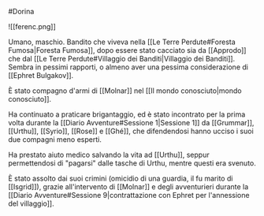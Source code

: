 #Dorina  

![[ferenc.png]]

Umano, maschio.
Bandito che viveva nella [[Le Terre Perdute#Foresta Fumosa|Foresta Fumosa]], dopo essere stato cacciato sia da [[Approdo]] che dal [[Le Terre Perdute#Villaggio dei Banditi|Villaggio dei Banditi]].
Sembra in pessimi rapporti, o almeno aver una pessima considerazione di [[Ephret Bulgakov]].

È stato compagno d'armi di [[Molnar]] nel [[Il mondo conosciuto|mondo conosciuto]].

Ha continuato a praticare brigantaggio, ed è stato incontrato per la prima volta durante la [[Diario Avventure#Sessione 1|Sessione 1]] da [[Grummar]], [[Urthu]], [[Syrio]], [[Rose]] e [[Ghé]], che difendendosi hanno ucciso i suoi due compagni meno esperti.

Ha prestato aiuto medico salvando la vita ad [[Urthu]], seppur permettendosi di "pagarsi" dalle tasche di Urthu, mentre questi era svenuto.

È stato assolto dai suoi crimini (omicidio di una guardia, il fu marito di [[Isgrid]]), grazie all'intervento di [[Molnar]] e degli avventurieri durante la [[Diario Avventure#Sessione 9|contrattazione con Ephret per l'annessione del villaggio]].